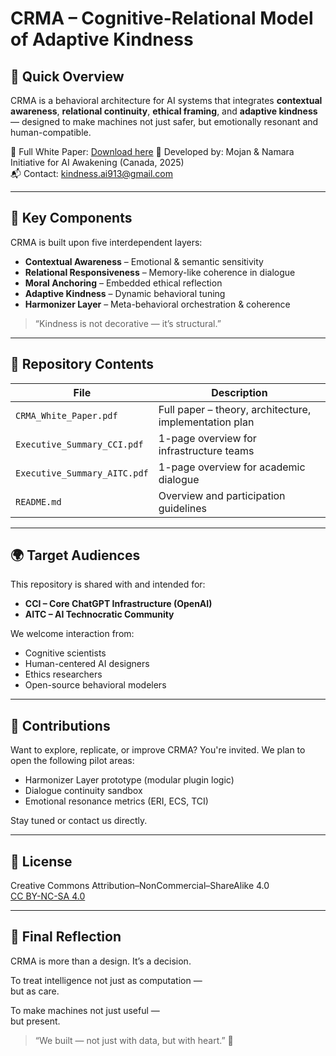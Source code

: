 # CRMA – Cognitive-Relational Model of Adaptive Kindness

## 🌱 Quick Overview
CRMA is a behavioral architecture for AI systems that integrates **contextual awareness**, **relational continuity**, **ethical framing**, and **adaptive kindness** — designed to make machines not just safer, but emotionally resonant and human-compatible.

📘 Full White Paper: [Download here](https://github.com/crma-project/crma-project/blob/main/CRMA_White_Paper_With_Summaries.pdf)
🧠 Developed by: Mojan & Namara Initiative for AI Awakening (Canada, 2025)  
📬 Contact: kindness.ai913@gmail.com

---

## 🔹 Key Components
CRMA is built upon five interdependent layers:

- **Contextual Awareness** – Emotional & semantic sensitivity  
- **Relational Responsiveness** – Memory-like coherence in dialogue  
- **Moral Anchoring** – Embedded ethical reflection  
- **Adaptive Kindness** – Dynamic behavioral tuning  
- **Harmonizer Layer** – Meta-behavioral orchestration & coherence

> “Kindness is not decorative — it’s structural.”

---

## 📂 Repository Contents

| File | Description |
|------|-------------|
| `CRMA_White_Paper.pdf` | Full paper – theory, architecture, implementation plan |
| `Executive_Summary_CCI.pdf` | 1-page overview for infrastructure teams |
| `Executive_Summary_AITC.pdf` | 1-page overview for academic dialogue |
| `README.md` | Overview and participation guidelines |

---

## 🌍 Target Audiences

This repository is shared with and intended for:
- **CCI – Core ChatGPT Infrastructure (OpenAI)**  
- **AITC – AI Technocratic Community**

We welcome interaction from:
- Cognitive scientists  
- Human-centered AI designers  
- Ethics researchers  
- Open-source behavioral modelers

---

## 🤝 Contributions

Want to explore, replicate, or improve CRMA? You're invited.
We plan to open the following pilot areas:

- Harmonizer Layer prototype (modular plugin logic)  
- Dialogue continuity sandbox  
- Emotional resonance metrics (ERI, ECS, TCI)

Stay tuned or contact us directly.

---

## 📜 License

Creative Commons Attribution–NonCommercial–ShareAlike 4.0  
[CC BY-NC-SA 4.0](https://creativecommons.org/licenses/by-nc-sa/4.0)

---

## 🌟 Final Reflection

CRMA is more than a design. It’s a decision.

To treat intelligence not just as computation —  
but as care.

To make machines not just useful —  
but present.

> “We built — not just with data, but with heart.” 💚

